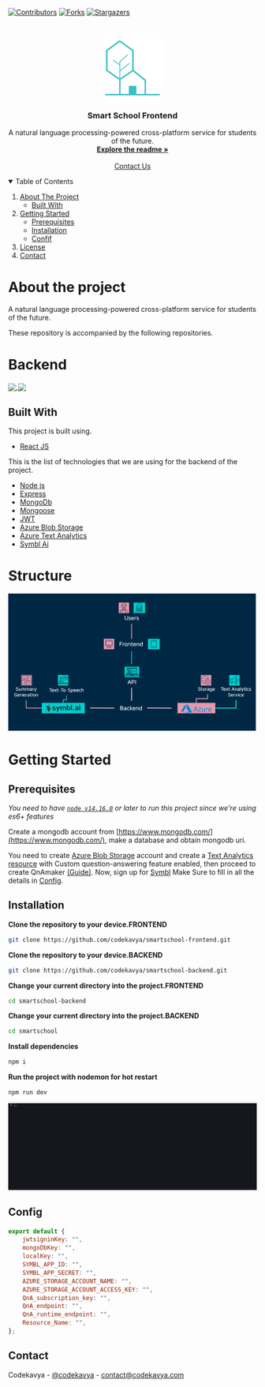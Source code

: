 [![Contributors][contributors-shield]][contributors-url]
[![Forks][forks-shield]][forks-url]
[![Stargazers][stars-shield]][stars-url]

<!-- PROJECT LOGO -->
<br />
<p align="center">
  <a href="https://github.com/codekavya/smartschool-frontend">
    <img src="images/logo.png" alt="Logo" width="120" height="120">
  </a>

  <h3 align="center">Smart School Frontend</h3>

  <p align="center">
    A natural language processing-powered cross-platform service for students of the future.
    <br />
    <a href="#about-the-project"><strong>Explore the readme »</strong></a>
    <br />
    <br />
    <a href="https://codekavya.com">Contact Us</a>
   
  </p>
</p>

<!-- TABLE OF CONTENTS -->
<details open="open">
  <summary>Table of Contents</summary>
  <ol>
    <li>
      <a href="#about-the-project">About The Project</a>
      <ul>
        <li><a href="#built-with">Built With</a></li>
      </ul>
    </li>
    <li>
      <a href="#getting-started">Getting Started</a>
      <ul>
        <li><a href="#prerequisites">Prerequisites</a></li>
        <li><a href="#installation">Installation</a></li>
        <li><a href="#confif">Confif</a></li>
      </ul>
    </li>
    <li><a href="#license">License</a></li>
    <li><a href="#contact">Contact</a></li>
  </ol>
</details>

# About the project

A natural language processing-powered cross-platform service for students of the future.

These repository is accompanied by the following repositories.

# Backend

<a href="https://github.com/codekavya/smartschool-backend">
  <img align="center" src="https://github-readme-stats.anuraghazra1.vercel.app/api/pin/?username=codekavya&repo=smartschool-frontend&theme=material-palenight" />
</a>    
<a href="https://github.com/codekavya/smartschool-mobile">
  <img align="center" src="https://github-readme-stats.anuraghazra1.vercel.app/api/pin/?username=codekavya&repo=smartschool-mobile&theme=material-palenight" />
</a>

## Built With

This project is built using.

-  [React JS](https://reactjs.org/)

This is the list of technologies that we are using for the backend of the project.

-  [Node js](https://nodejs.org/en/)
-  [Express](http://expressjs.com/)
-  [MongoDb](https://www.mongodb.com/)
-  [Mongoose](https://mongoosejs.com/)
-  [JWT](https://jwt.io/)
-  [Azure Blob Storage](https://azure.microsoft.com/en-us/services/storage/blobs/)
-  [Azure Text Analytics](https://azure.microsoft.com/en-us/services/cognitive-services/text-analytics/)
-  [Symbl Ai](https://symbl.ai/)

# Structure

![](images/flow.png)

# Getting Started

## Prerequisites

_You need to have [`node v14.16.0`](https://nodejs.org/en/) or later to run this project since we're using es6+ features_

Create a mongodb account from [https://www.mongodb.com/](https://www.mongodb.com/), make a database and obtain mongodb uri.

You need to create [Azure Blob Storage](https://azure.microsoft.com/en-us/services/storage/blobs/) account and create a [Text Analytics resource](https://azure.microsoft.com/en-us/services/cognitive-services/text-analytics/) with Custom question-answering feature enabled, then proceed to create QnAmaker [(Guide)](https://docs.microsoft.com/en-us/azure/cognitive-services/qnamaker/overview/overview). Now, sign up for [Symbl](https://symbl.ai/) Make Sure to fill in all the details in [Config](#Config).

## Installation

**Clone the repository to your device.FRONTEND**

```bash
git clone https://github.com/codekavya/smartschool-frontend.git
```

**Clone the repository to your device.BACKEND**

```bash
git clone https://github.com/codekavya/smartschool-backend.git
```

**Change your current directory into the project.FRONTEND**

```bash
cd smartschool-backend
```

**Change your current directory into the project.BACKEND**

```bash
cd smartschool
```

**Install dependencies**

```bash
npm i
```

**Run the project with nodemon for hot restart**

```bash
npm run dev
```

![](images/Running.gif)

## Config

```js
export default {
	jwtsigninKey: "",
	mongoDbKey: "",
	localKey: "",
	SYMBL_APP_ID: "",
	SYMBL_APP_SECRET: "",
	AZURE_STORAGE_ACCOUNT_NAME: "",
	AZURE_STORAGE_ACCOUNT_ACCESS_KEY: "",
	QnA_subscription_key: "",
	QnA_endpoint: "",
	QnA_runtime_endpoint: "",
	Resource_Name: "",
};
```


<!-- CONTACT -->
## Contact

Codekavya - [@codekavya](https://twitter.com/codekavya) - contact@codekavya.com


[contributors-shield]: https://img.shields.io/github/forks/codekavya/smartschool-frontend?style=for-the-badge
[contributors-url]: https://github.com/codekavya/smartschool-frontend/graphs/contributors
[forks-shield]: https://img.shields.io/github/forks/codekavya/smartschool-frontend?style=for-the-badge
[forks-url]: https://github.com/codekavya/smartschool-frontend/network/members
[stars-shield]: https://img.shields.io/github/stars/codekavya/smartschool-frontend?style=for-the-badge
[stars-url]: https://github.com/codekavya/smartschool-frontend/stargazers


